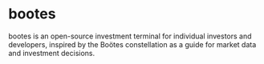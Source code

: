 # bootes
bootes is an open-source investment terminal for individual investors and developers, inspired by the Boötes constellation as a guide for market data and investment decisions.
